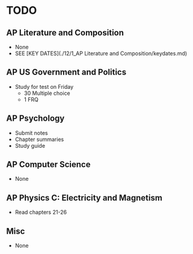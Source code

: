 # TODO

## AP Literature and Composition
- None
- SEE [KEY DATES](./12/1_AP Literature and Composition/keydates.md)

## AP US Government and Politics
- Study for test on Friday
    * 30 Multiple choice
    * 1 FRQ

## AP Psychology
- Submit notes
- Chapter summaries
- Study guide

## AP Computer Science
- None

## AP Physics C: Electricity and Magnetism
- Read chapters 21-26

## Misc
- None
